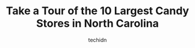 ---
layout: ampstory
image: https://i0.wp.com/paketmu.com/wp-content/uploads/2023/06/sweet-spot-0-in-north-carolina-1686365974.jpeg?resize=640,853
author: techidn
featured: false
description: Explore the diverse Candy Store scene in North Carolina, home to an incredible selection of 10 establishments catering to every taste. Whether youre in search of iconic favorites or undisco
title: Take a Tour of the 10 Largest Candy Stores in North Carolina
cover:
   title: Take a Tour of the 10 Largest Candy Stores in North Carolina
   subtitle: RICKPATE
   background: https://paketmu.com/wp-content/uploads/2023/06/sweet-spot-0-in-north-carolina-1686365974.jpeg

pages: 
 - layout: thirds
   top: <h1>#1 The Chocolate Fetish</h1>
   bottom: "<p>What a wonderfully location and store. The atmosphere is clean and refreshing with all different types of chocolates available for different palettes from hazelnut truffl</p>"
   background: https://paketmu.com/wp-content/uploads/2023/06/sweet-spot-1-in-north-carolina-1686365974.jpeg
   backgroundblur: true
 - layout: thirds
   top: <h1>#2 The Candy Factory</h1>
   bottom: "<p>I loved the decor of the old building and all the antique signage and items hanging on the walls. I enjoyed looking at the antiques for sale in the back also. As a candy </p>"
   background: https://paketmu.com/wp-content/uploads/2023/06/sweet-spot-2-in-north-carolina-1686365976.jpeg
   cta:
      link: https://paketmu.com/take-a-tour-of-the-10-largest-candy-stores-in-north-carolina/
      text: Take a Tour of the 10 Largest Candy Stores in North Carolina
 - layout: thirds
   top: <h1>#3 Escazu Chocolates</h1>
   bottom: "<p>Visited while doing some Christmas shopping. We each got a different flavor of hot chocolate and they were all amazing! You can get the hot chocolate with whole milk or o</p>"
   background: https://paketmu.com/wp-content/uploads/2023/06/sweet-spot-3-in-north-carolina-1686365976.jpeg
   cta:
      link: https://paketmu.com/take-a-tour-of-the-10-largest-candy-stores-in-north-carolina/
      text: Take a Tour of the 10 Largest Candy Stores in North Carolina
 - layout: thirds
   top: <h1>#4 Rocky Mountain Chocolate Factory</h1>
   bottom: "<p>8521 Brier Creek Pkwy #103, Raleigh, NC 27617, United States</p>"
   background: https://images.unsplash.com/photo-1567360425618-1594206637d2?ixlib=rb-4.0.3&ixid=MnwxMjA3fDB8MHxwaG90by1wYWdlfHx8fGVufDB8fHx8&auto=format&fit=crop&w=640&h=853&q=80
   cta:
      link: https://paketmu.com/take-a-tour-of-the-10-largest-candy-stores-in-north-carolina/
      text: Take a Tour of the 10 Largest Candy Stores in North Carolina
 - layout: thirds
   top: <h1>#5 Opies Candy Store</h1>
   bottom: "<p>135 N Main St, Mt Airy, NC 27030, United States</p>"
   background: https://images.unsplash.com/photo-1496096265110-f83ad7f96608?ixlib=rb-4.0.3&ixid=MnwxMjA3fDB8MHxwaG90by1wYWdlfHx8fGVufDB8fHx8&auto=format&fit=crop&w=640&h=853&q=80
   cta:
      link: https://paketmu.com/take-a-tour-of-the-10-largest-candy-stores-in-north-carolina/
      text: Take a Tour of the 10 Largest Candy Stores in North Carolina
 - layout: thirds
   top: <h1>#6 The Candy Shoppe on Main</h1>
   bottom: "<p>102 S Main St, China Grove, NC 28023, United States</p>"
   background: https://images.unsplash.com/photo-1546497974-b213c9efb599?ixlib=rb-4.0.3&ixid=MnwxMjA3fDB8MHxwaG90by1wYWdlfHx8fGVufDB8fHx8&auto=format&fit=crop&w=640&h=853&q=80
   cta:
      link: https://paketmu.com/take-a-tour-of-the-10-largest-candy-stores-in-north-carolina/
      text: Take a Tour of the 10 Largest Candy Stores in North Carolina
 - layout: thirds
   top: <h1>#7 Cotton Candy Factory</h1>
   bottom: "<p>21 N Main St, Belmont, NC 28012, United States</p>"
   background: https://images.unsplash.com/photo-1549241520-425e3dfc01cb?ixlib=rb-4.0.3&ixid=MnwxMjA3fDB8MHxwaG90by1wYWdlfHx8fGVufDB8fHx8&auto=format&fit=crop&w=640&h=853&q=80
   cta:
      link: https://paketmu.com/take-a-tour-of-the-10-largest-candy-stores-in-north-carolina/
      text: Take a Tour of the 10 Largest Candy Stores in North Carolina
 - layout: thirds
   middle: Continue reading...
   background: https://images.unsplash.com/photo-1547366785-564103df7e13?ixlib=rb-4.0.3&ixid=MnwxMjA3fDB8MHxwaG90by1wYWdlfHx8fGVufDB8fHx8&auto=format&fit=crop&w=640&h=853&q=80
   cta:
      link: https://paketmu.com/take-a-tour-of-the-10-largest-candy-stores-in-north-carolina/
      text: Take a Tour of the 10 Largest Candy Stores in North Carolina
      
---